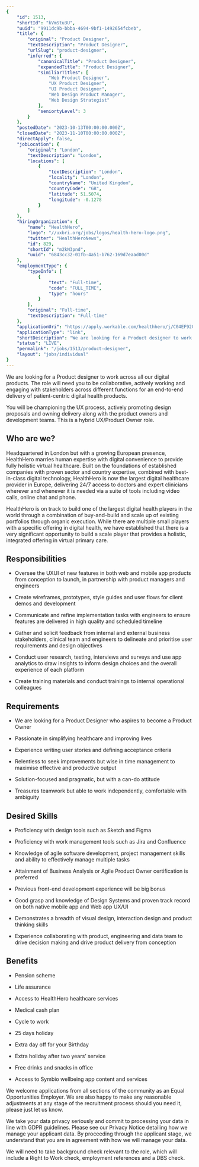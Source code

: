 ```yaml
---
{
	"id": 1513,
	"shortId": "kVmStu3U",
	"uuid": "9911dc9b-bbba-4694-9bf1-1492654fcbeb",
	"title": {
		"original": "Product Designer",
		"textDescription": "Product Designer",
		"urlSlug": "product-designer",
		"inferred": {
			"canonicalTitle": "Product Designer",
			"expandedTitle": "Product Designer",
			"similiarTitles": [
				"Web Product Designer",
				"UX Product Designer",
				"UI Product Designer",
				"Web Design Product Manager",
				"Web Design Strategist"
			],
			"seniortyLevel": 3
		}
	},
	"postedDate": "2023-10-13T00:00:00.000Z",
	"closedDate": "2023-11-10T00:00:00.000Z",
	"directApply": false,
	"jobLocation": {
		"original": "London",
		"textDescription": "London",
		"locations": [
			{
				"textDescription": "London",
				"locality": "London",
				"countryName": "United Kingdom",
				"countryCode": "GB",
				"latitude": 51.5074,
				"longitude": -0.1278
			}
		]
	},
	"hiringOrganization": {
		"name": "HealthHero",
		"logo": "//uxbri.org/jobs/logos/health-hero-logo.png",
		"twitter": "HealthHeroNews",
		"id": 829,
		"shortId": "m2kN3pnd",
		"uuid": "6843cc32-01fb-4a51-b762-169d7eaad00d"
	},
	"employmentType": {
		"typeInfo": [
			{
				"text": "Full-time",
				"code": "FULL_TIME",
				"type": "hours"
			}
		],
		"original": "Full-time",
		"textDescription": "Full-time"
	},
	"applicationUri": "https://apply.workable.com/healthhero/j/C04EF92017/apply/",
	"applicationType": "link",
	"shortDescription": "We are looking for a Product designer to work across all our digital products. The role will need you to be collaborative, actively working and engaging with stakeholders across different functions",
	"status": "LIVE",
	"permalink": "/jobs/1513/product-designer",
	"layout": "jobs/individual"
}
---
```

<p>We are looking for a Product designer to work across all our digital products. The role will need you to be collaborative, actively working and engaging with stakeholders across different functions for an end-to-end delivery of patient-centric digital health products.</p><p>You will be championing the UX process, actively promoting design proposals and owning delivery along with the product owners and development teams. This is a hybrid UX/Product Owner role.</p><h2>Who are we?</h2><p>Headquartered in London but with a growing European presence, HealthHero marries human expertise with digital convenience to provide fully holistic virtual healthcare. Built on the foundations of established companies with proven sector and country expertise, combined with best-in-class digital technology, HealthHero is now the largest digital healthcare provider in Europe, delivering 24/7 access to doctors and expert clinicians wherever and whenever it is needed via a suite of tools including video calls, online chat and phone.</p><p>HealthHero is on track to build one of the largest digital health players in the world through a combination of buy-and-build and scale up of existing portfolios through organic execution. While there are multiple small players with a specific offering in digital health, we have established that there is a very significant opportunity to build a scale player that provides a holistic, integrated offering in virtual primary care.</p><h2>Responsibilities</h2><ul><li><p>Oversee the UXUI of new features in both web and mobile app products from conception to launch, in partnership with product managers and engineers</p></li><li><p>Create wireframes, prototypes, style guides and user flows for client demos and development</p></li><li><p>Communicate and refine implementation tasks with engineers to ensure features are delivered in high quality and scheduled timeline</p></li><li><p>Gather and solicit feedback from internal and external business stakeholders, clinical team and engineers to delineate and prioritise user requirements and design objectives</p></li><li><p>Conduct user research, testing, interviews and surveys and use app analytics to draw insights to inform design choices and the overall experience of each platform</p></li><li><p>Create training materials and conduct trainings to internal operational colleagues</p></li></ul><h2>Requirements</h2><ul><li><p>We are looking for a Product Designer who aspires to become a Product Owner</p></li></ul><ul><li><p>Passionate in simplifying healthcare and improving lives</p></li><li><p>Experience writing user stories and defining acceptance criteria</p></li><li><p>Relentless to seek improvements but wise in time management to maximise effective and productive output</p></li><li><p>Solution-focused and pragmatic, but with a can-do attitude</p></li><li><p>Treasures teamwork but able to work independently, comfortable with ambiguity</p></li></ul><h2>Desired Skills</h2><ul><li><p>Proficiency with design tools such as Sketch and Figma</p></li><li><p>Proficiency with work management tools such as Jira and Confluence</p></li><li><p>Knowledge of agile software development, project management skills and ability to effectively manage multiple tasks</p></li><li><p>Attainment of Business Analysis or Agile Product Owner certification is preferred</p></li><li><p>Previous front-end development experience will be big bonus</p></li></ul><ul><li><p>Good grasp and knowledge of Design Systems and proven track record on both native mobile app and Web app UX/UI</p></li><li><p>Demonstrates a breadth of visual design, interaction design and product thinking skills</p></li><li><p>Experience collaborating with product, engineering and data team to drive decision making and drive product delivery from conception</p></li></ul><h2>Benefits</h2><ul><li><p>Pension scheme</p></li><li><p>Life assurance</p></li><li><p>Access to HealthHero healthcare services</p></li><li><p>Medical cash plan</p></li><li><p>Cycle to work</p></li><li><p>25 days holiday</p></li><li><p>Extra day off for your Birthday</p></li><li><p>Extra holiday after two years’ service</p></li><li><p>Free drinks and snacks in office</p></li><li><p>Access to Symbio wellbeing app content and services</p></li></ul><p>We welcome applications from all sections of the community as an Equal Opportunities Employer. We are also happy to make any reasonable adjustments at any stage of the recruitment process should you need it, please just let us know.</p><p>We take your data privacy seriously and commit to processing your data in line with GDPR guidelines. Please see our Privacy Notice detailing how we manage your applicant data. By proceeding through the applicant stage, we understand that you are in agreement with how we will manage your data.</p><p>We will need to take background check relevant to the role, which will include a Right to Work check, employment references and a DBS check.</p>

